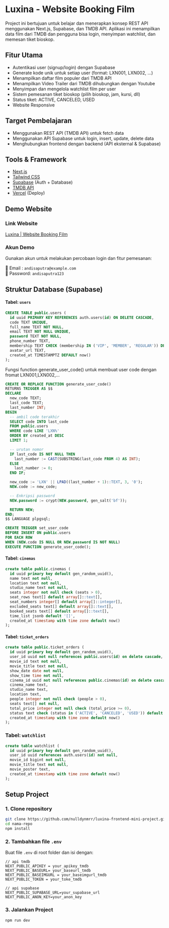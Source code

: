 # Luxina - Website Booking Film 

Project ini bertujuan untuk belajar dan menerapkan konsep REST API menggunakan Next.js, Supabase, dan TMDB API. Aplikasi ini menampilkan data film dari TMDB dan pengguna bisa login, menyimpan watchlist, dan memesan tiket bioskop.

## Fitur Utama

- Autentikasi user (signup/login) dengan Supabase
- Generate kode unik untuk setiap user (format: LXN001, LXN002, ...)
- Menampilkan daftar film populer dari TMDB API
- Menampilkan Video Trailer dari TMDB dihubungkan dengan Youtube
- Menyimpan dan mengelola watchlist film per user
- Sistem pemesanan tiket bioskop (pilih bioskop, jam, kursi, dll)
- Status tiket: ACTIVE, CANCELED, USED
- Website Responsive

## Target Pembelajaran

- Menggunakan REST API (TMDB API) untuk fetch data
- Menggunakan API Supabase untuk login, insert, update, delete data
- Menghubungkan frontend dengan backend (API eksternal & Supabase)

## Tools & Framework

- [Next.js](https://nextjs.org/)
- [Tailwind CSS](https://tailwindcss.com/)
- [Supabase](https://supabase.com/) (Auth + Database)
- [TMDB API](https://developer.themoviedb.org/reference/intro/authentication)
- [Vercel](https://vercel.com/) (Deploy)

## Demo Website

### Link Website
[Luxina | Website Booking Film](https://luxina-dinarmakbar.vercel.app/dashboard)

 ### Akun Demo

Gunakan akun untuk melakukan percobaan login dan fitur pemesanan:

📧 Email   : `andisaputra@example.com`  
🔐 Password: `andisaputra123`

## Struktur Database (Supabase)

#### Tabel: `users`

```sql
CREATE TABLE public.users (
  id uuid PRIMARY KEY REFERENCES auth.users(id) ON DELETE CASCADE,
  code TEXT UNIQUE,
  full_name TEXT NOT NULL,
  email TEXT NOT NULL UNIQUE,
  password TEXT NOT NULL,
  phone_number TEXT,
  membership TEXT CHECK (membership IN ('VIP', 'MEMBER', 'REGULAR')) DEFAULT 'REGULAR',
  avatar_url TEXT,
  created_at TIMESTAMPTZ DEFAULT now()
);
```
Fungsi function generate_user_code() untuk membuat user code dengan fromat LXN001,LXN002,...

```sql
CREATE OR REPLACE FUNCTION generate_user_code()
RETURNS TRIGGER AS $$
DECLARE
  new_code TEXT;
  last_code TEXT;
  last_number INT;
BEGIN
  -- ambil code terakhir
  SELECT code INTO last_code
  FROM public.users
  WHERE code LIKE 'LXN%'
  ORDER BY created_at DESC
  LIMIT 1;

  -- urutan nomor
  IF last_code IS NOT NULL THEN
    last_number := CAST(SUBSTRING(last_code FROM 4) AS INT);
  ELSE
    last_number := 0;
  END IF;

  new_code := 'LXN' || LPAD((last_number + 1)::TEXT, 3, '0');
  NEW.code := new_code;

  -- Enkripsi password
  NEW.password := crypt(NEW.password, gen_salt('bf'));

  RETURN NEW;
END;
$$ LANGUAGE plpgsql;

CREATE TRIGGER set_user_code
BEFORE INSERT ON public.users
FOR EACH ROW
WHEN (NEW.code IS NULL OR NEW.password IS NOT NULL)
EXECUTE FUNCTION generate_user_code();
```

#### Tabel: `cinemas`

```sql
create table public.cinemas (
  id uuid primary key default gen_random_uuid(),
  name text not null,
  location text not null,
  studio_name text not null,
  seats integer not null check (seats > 0),
  seat_rows text[] default array[]::text[],
  seat_numbers integer[] default array[]::integer[],
  excluded_seats text[] default array[]::text[],
  booked_seats text[] default array[]::text[],
  time_list jsonb default '[]',
  created_at timestamp with time zone default now()
);
```

#### Tabel: `ticket_orders`

```sql
create table public.ticket_orders (
  id uuid primary key default gen_random_uuid(),
  user_id uuid not null references public.users(id) on delete cascade,
  movie_id text not null,
  movie_title text not null,
  show_date date not null,
  show_time time not null,
  cinema_id uuid not null references public.cinemas(id) on delete cascade,
  cinema_name text,
  studio_name text,
  location text,
  people integer not null check (people > 0),
  seats text[] not null,
  total_price integer not null check (total_price >= 0),
  status text check (status in ('ACTIVE', 'CANCELED', 'USED')) default 'ACTIVE',
  created_at timestamp with time zone default now()
);
```

### Tabel: `watchlist`

``` sql
create table watchlist (
  id uuid primary key default gen_random_uuid(),
  user_id uuid references auth.users(id) not null,
  movie_id bigint not null,
  movie_title text not null,
  movie_poster text,
  created_at timestamp with time zone default now()
);
```

## Setup Project

### 1. Clone repository

```bash
git clone https://github.com/nulldynmrr/luxina-frontend-mini-project.git
cd nama-repo
npm install
```

### 2. Tambahkan file `.env`

Buat file `.env` di root folder dan isi dengan:

```env
// api tmdb
NEXT_PUBLIC_APIKEY = your_apikey_tmdb
NEXT_PUBLIC_BASEURL= your_baseurl_tmdb
NEXT_PUBLIC_BASEIMGURL = your_baseimgurl_tmdb
NEXT_PUBLIC_TOKEN = your_toke_tmdb

// api supabase
NEXT_PUBLIC_SUPABASE_URL=your_supabase_url
NEXT_PUBLIC_ANON_KEY=your_anon_key
```

### 3. Jalankan Project

```bash
npm run dev
```


